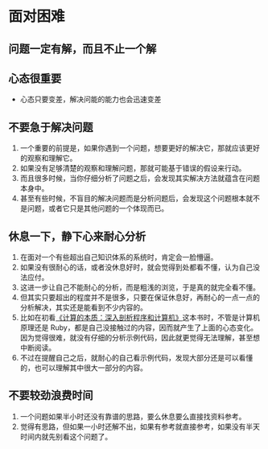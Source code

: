 # 面对困难


## 问题一定有解，而且不止一个解


## 心态很重要
* 心态只要变差，解决问能的能力也会迅速变差


## 不要急于解决问题
1. 一个重要的前提是，如果你遇到一个问题，想要更好的解决它，那就应该更好的观察和理解它。
2. 如果没有足够清楚的观察和理解问题，那就可能基于错误的假设来行动。
3. 而且很多时候，当你仔细分析了问题之后，会发现其实解决方法就蕴含在问题本身中。
4. 甚至有些时候，不盲目的解决问题而是分析问题后，会发现这个问题根本就不是问题，或者它只是其他问题的一个体现而已。


## 休息一下，静下心来耐心分析
1. 在面对一个有些超出自己知识体系的系统时，肯定会一脸懵逼。
2. 如果没有很耐心的话，或者没休息好时，就会觉得到处都看不懂，认为自己没法应付。
3. 这进一步让自己不能耐心的分析，而是粗浅的浏览，于是真的就完全看不懂。
4. 但其实只要超出的程度并不是很多，只要在保证休息好，再耐心的一点一点的分析解决，其实还是能看到不少内容的。
5. 比如在初看[《计算的本质：深入剖析程序和计算机》](http://www.ituring.com.cn/book/1098)这本书时，不管是计算机原理还是 Ruby，都是自己没接触过的内容，因而就产生了上面的心态变化。因为觉得很难，就没有仔细的分析示例代码，因此就更觉得无法理解，甚至想中断阅读。
6. 不过在提醒自己之后，就耐心的自己看示例代码，发现大部分还是可以看懂的，也可以理解其中很大一部分的内容。


## 不要较劲浪费时间
1. 一个问题如果半小时还没有靠谱的思路，要么休息要么直接找资料参考。
2. 觉得有思路，但如果一小时还解不出，如果有参考就直接参考，如果没有半天时间内就先别看这个问题了。